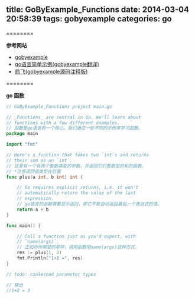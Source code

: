 title: GoByExample_Functions
date: 2014-03-04 20:58:39
tags: gobyexample
categories: go
---

<!--head-->

========

**参考网站**

* [gobyexample](https://gobyexample.com/ "gobyexample")
* [go语言简单示例(gobyexample翻译)](http://bbs.csdn.net/topics/390557446 "go语言简单示例")
* [启飞(gobyexample源码注释版)](http://qefee.com/tags/gobyexample/ "启飞")

========

**go 函数**

<!--more-->

<!--body-->

``` go
// GoByExample_Functions project main.go

// _Functions_ are central in Go. We'll learn about
// functions with a few different examples.
// 函数是go语言的一个核心。我们通过一些不同的示例来学习函数。
package main

import "fmt"

// Here's a function that takes two `int`s and returns
// their sum as an `int`.
// 这里有一个有两个整数类型的参数，并返回它们整数型的和的函数。
// *注意返回值类型在后面
func plus(a int, b int) int {

	// Go requires explicit returns, i.e. it won't
	// automatically return the value of the last
	// expression.
	// go语言的函数需要显示返回，即它不能自动返回最后一个表达式的值。
	return a + b
}

func main() {

	// Call a function just as you'd expect, with
	// `name(args)`.
	// 正如你所期望的那样，调用函数用name(args)这种方式.
	res := plus(1, 2)
	fmt.Println("1+2 =", res)
}

// todo: coalesced parameter types

// 输出
//1+2 = 3

```
